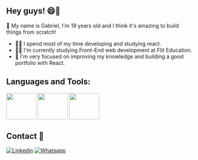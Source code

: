 ## Hey guys! 😄👋

<p>👾 My name is Gabriel, I'm 19 years old and I think it's amazing to build things from scratch!</p>

<ul>
  <li>🧙‍♂️ I spend most of my time developing and studying react.</li>
  <li>👨‍🎓 I'm currently studying Front-End web development at Flit Education.</li>
  <li>🚀 I'm very focused on improving my knowledge and building a good portfolio with React.</li>
</ul>

<h2>Languages and Tools:</h2>
<div>
  <img src="https://cdn.jsdelivr.net/gh/devicons/devicon/icons/react/react-original-wordmark.svg" height="70" width="80">
  <img src="https://cdn.jsdelivr.net/gh/devicons/devicon/icons/typescript/typescript-plain.svg" height="70" width="80">
  <img src="https://cdn.jsdelivr.net/gh/devicons/devicon/icons/nodejs/nodejs-original.svg" height="70" width="80">
</div>

<h2>Contact 📱</h2>

[![Linkedin](https://img.shields.io/badge/LinkedIn-0077B5?style=for-the-badge&logo=linkedin&logoColor=white)]([https://www.linkedin.com/in/gabriel-santana-bb1670255/])
[![Whatsapp](https://img.shields.io/badge/WhatsApp-25D366?style=for-the-badge&logo=whatsapp&logoColor=white)](https://api.whatsapp.com/send?phone=5521973666349)
